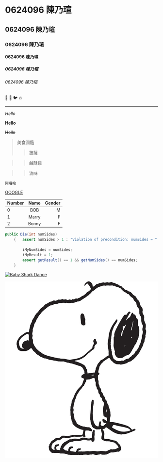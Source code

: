 # 0624096 陳乃瑄
## 0624096 陳乃瑄
### 0624096 陳乃瑄
#### 0624096 陳乃瑄
##### 0624096 陳乃瑄
###### 0624096 陳乃瑄
:poop:
:clap:
:bird:
:fire:

---

*Hello*

**Hello**

~~Hello~~

>美食圖鑑
>>披薩

>>鹹酥雞

>>滷味

```
阿囉哈
```

[GOOGLE](https://www.google.com.tw/)

|Number| Name |Gender|
|:-----|:----:|-----:|
|0|BOB|M|
|1|Marry|F|
|2|Bonny|F|

```java
public Die(int numSides)
    {   assert numSides > 1 : "Violation of precondition: numSides = " + numSides + "numSides must be greater than 1";

        iMyNumSides = numSides;
        iMyResult = 1;
        assert getResult() == 1 && getNumSides() == numSides;
    }
```

[![Baby Shark Dance](https://img.youtube.com/vi/XqZsoesa55w.jpg)](https://www.youtube.com/watch?v=XqZsoesa55w "Baby Shark Dance")

![Snoopy](001.png "Snoopy")
